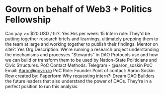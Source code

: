 # Govrn on behalf of Web3 + Politics Fellowship

Can pay >= $20 USD / hr?: Yes
Hrs per week: 15
Intern role: They'd be putting together research briefs and learnings, ultimately prepping them to the team at large and working together to publish their findings.
Mentor on site?: Yes
Org Description: We're running a research project understanding the mechanisms and processes "Stewards" in DAO Protocols use and how we can build or transform them to be used by Nation-State Politicians and Civic Structures.
PoC Contact Methods: Telegram - @aaron_soskin
PoC Email: Aaron@govrn.io
PoC Role: Founder
Point of contact: Aaron Soskin
Row created by: Paperform
Why requesting intern?: Dream DAO Builders the future leaders that also understand the power of DAOs.  They're in a perfect position to run this analysis.